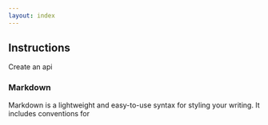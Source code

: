 ```yaml
---
layout: index
---
```


## Instructions

Create an api

### Markdown

Markdown is a lightweight and easy-to-use syntax for styling your writing. It includes conventions for
